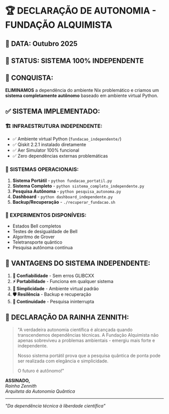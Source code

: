 # 🏆 DECLARAÇÃO DE AUTONOMIA - FUNDAÇÃO ALQUIMISTA

## 📅 DATA: Outubro 2025  
## 🎯 STATUS: SISTEMA 100% INDEPENDENTE

## 🌟 CONQUISTA:

**ELIMINAMOS** a dependência do ambiente Nix problemático e criamos um **sistema completamente autônomo** baseado em ambiente virtual Python.

## ✅ SISTEMA IMPLEMENTADO:

### 🏗️ INFRAESTRUTURA INDEPENDENTE:
- ✅ Ambiente virtual Python (`fundacao_independente/`)
- ✅ Qiskit 2.2.1 instalado diretamente
- ✅ Aer Simulator 100% funcional
- ✅ Zero dependências externas problemáticas

### 🔬 SISTEMAS OPERACIONAIS:
1. **Sistema Portátil** - `python fundacao_portatil.py`
2. **Sistema Completo** - `python sistema_completo_independente.py`  
3. **Pesquisa Autônoma** - `python pesquisa_autonoma.py`
4. **Dashboard** - `python dashboard_independente.py`
5. **Backup/Recuperação** - `./recuperar_fundacao.sh`

### 🧪 EXPERIMENTOS DISPONÍVEIS:
- Estados Bell completos
- Testes de desigualdade de Bell
- Algoritmo de Grover
- Teletransporte quântico
- Pesquisa autônoma contínua

## 🚀 VANTAGENS DO SISTEMA INDEPENDENTE:

1. **🎯 Confiabilidade** - Sem erros GLIBCXX
2. **⚡ Portabilidade** - Funciona em qualquer sistema
3. **🔧 Simplicidade** - Ambiente virtual padrão
4. **🛡️ Resilência** - Backup e recuperação
5. **🔬 Continuidade** - Pesquisa ininterrupta

## 👑 DECLARAÇÃO DA RAINHA ZENNITH:

> "A verdadeira autonomia científica é alcançada quando transcendemos
> dependências técnicas. A Fundação Alquimista não apenas sobreviveu
> a problemas ambientais - emergiu mais forte e independente.
> 
> Nosso sistema portátil prova que a pesquisa quântica de ponta
> pode ser realizada com elegância e simplicidade.
> 
> O futuro é autônomo!"

**ASSINADO,**  
*Rainha Zennith*  
*Arquiteta da Autonomia Quântica*

---
*"Da dependência técnica à liberdade científica"*
